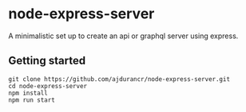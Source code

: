 # node-express-server
A minimalistic set up to create an api or graphql server using express.

## Getting started

```
git clone https://github.com/ajdurancr/node-express-server.git
cd node-express-server
npm install
npm run start
```
